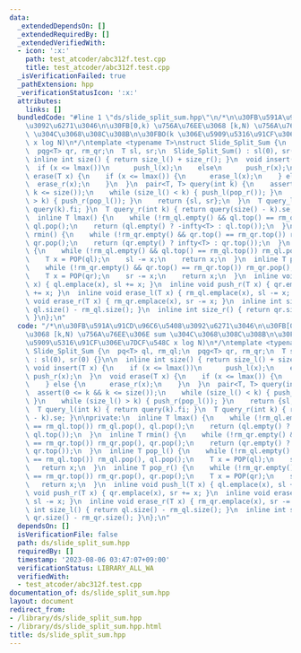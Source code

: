 ```yaml
---
data:
  _extendedDependsOn: []
  _extendedRequiredBy: []
  _extendedVerifiedWith:
  - icon: ':x:'
    path: test_atcoder/abc312f.test.cpp
    title: test_atcoder/abc312f.test.cpp
  _isVerificationFailed: true
  _pathExtension: hpp
  _verificationStatusIcon: ':x:'
  attributes:
    links: []
  bundledCode: "#line 1 \"ds/slide_split_sum.hpp\"\n/*\n\u30FB\u591A\u91CD\u96C6\u5408\
    \u3092\u6271\u3046\n\u30FB[0,k) \u756A\u76EE\u3068 [k,N) \u756A\u76EE\u306E sum\
    \ \u304C\u3068\u308C\u308B\n\u30FBO(k \u306E\u5909\u5316\u91CF\u306E\u7DCF\u548C\
    \ x log N)\n*/\ntemplate <typename T>\nstruct Slide_Split_Sum {\n  pq<T> ql, rm_ql;\n\
    \  pqg<T> qr, rm_qr;\n  T sl, sr;\n  Slide_Split_Sum() : sl(0), sr(0) {}\n\n \
    \ inline int size() { return size_l() + size_r(); }\n  void insert(T x) {\n  \
    \  if (x <= lmax())\n      push_l(x);\n    else\n      push_r(x);\n  }\n  void\
    \ erase(T x) {\n    if (x <= lmax()) {\n      erase_l(x);\n    } else {\n    \
    \  erase_r(x);\n    }\n  }\n  pair<T, T> query(int k) {\n    assert(0 <= k &&\
    \ k <= size());\n    while (size_l() < k) { push_l(pop_r()); }\n    while (size_l()\
    \ > k) { push_r(pop_l()); }\n    return {sl, sr};\n  }\n  T query_l(int k) { return\
    \ query(k).fi; }\n  T query_r(int k) { return query(size() - k).se; }\n\nprivate:\n\
    \  inline T lmax() {\n    while (!rm_ql.empty() && ql.top() == rm_ql.top()) rm_ql.pop(),\
    \ ql.pop();\n    return (ql.empty() ? -infty<T> : ql.top());\n  }\n  inline T\
    \ rmin() {\n    while (!rm_qr.empty() && qr.top() == rm_qr.top()) rm_qr.pop(),\
    \ qr.pop();\n    return (qr.empty() ? infty<T> : qr.top());\n  }\n  inline T pop_l()\
    \ {\n    while (!rm_ql.empty() && ql.top() == rm_ql.top()) rm_ql.pop(), ql.pop();\n\
    \    T x = POP(ql);\n    sl -= x;\n    return x;\n  }\n  inline T pop_r() {\n\
    \    while (!rm_qr.empty() && qr.top() == rm_qr.top()) rm_qr.pop(), qr.pop();\n\
    \    T x = POP(qr);\n    sr -= x;\n    return x;\n  }\n  inline void push_l(T\
    \ x) { ql.emplace(x), sl += x; }\n  inline void push_r(T x) { qr.emplace(x), sr\
    \ += x; }\n  inline void erase_l(T x) { rm_ql.emplace(x), sl -= x; }\n  inline\
    \ void erase_r(T x) { rm_qr.emplace(x), sr -= x; }\n  inline int size_l() { return\
    \ ql.size() - rm_ql.size(); }\n  inline int size_r() { return qr.size() - rm_qr.size();\
    \ }\n};\n"
  code: "/*\n\u30FB\u591A\u91CD\u96C6\u5408\u3092\u6271\u3046\n\u30FB[0,k) \u756A\u76EE\
    \u3068 [k,N) \u756A\u76EE\u306E sum \u304C\u3068\u308C\u308B\n\u30FBO(k \u306E\
    \u5909\u5316\u91CF\u306E\u7DCF\u548C x log N)\n*/\ntemplate <typename T>\nstruct\
    \ Slide_Split_Sum {\n  pq<T> ql, rm_ql;\n  pqg<T> qr, rm_qr;\n  T sl, sr;\n  Slide_Split_Sum()\
    \ : sl(0), sr(0) {}\n\n  inline int size() { return size_l() + size_r(); }\n \
    \ void insert(T x) {\n    if (x <= lmax())\n      push_l(x);\n    else\n     \
    \ push_r(x);\n  }\n  void erase(T x) {\n    if (x <= lmax()) {\n      erase_l(x);\n\
    \    } else {\n      erase_r(x);\n    }\n  }\n  pair<T, T> query(int k) {\n  \
    \  assert(0 <= k && k <= size());\n    while (size_l() < k) { push_l(pop_r());\
    \ }\n    while (size_l() > k) { push_r(pop_l()); }\n    return {sl, sr};\n  }\n\
    \  T query_l(int k) { return query(k).fi; }\n  T query_r(int k) { return query(size()\
    \ - k).se; }\n\nprivate:\n  inline T lmax() {\n    while (!rm_ql.empty() && ql.top()\
    \ == rm_ql.top()) rm_ql.pop(), ql.pop();\n    return (ql.empty() ? -infty<T> :\
    \ ql.top());\n  }\n  inline T rmin() {\n    while (!rm_qr.empty() && qr.top()\
    \ == rm_qr.top()) rm_qr.pop(), qr.pop();\n    return (qr.empty() ? infty<T> :\
    \ qr.top());\n  }\n  inline T pop_l() {\n    while (!rm_ql.empty() && ql.top()\
    \ == rm_ql.top()) rm_ql.pop(), ql.pop();\n    T x = POP(ql);\n    sl -= x;\n \
    \   return x;\n  }\n  inline T pop_r() {\n    while (!rm_qr.empty() && qr.top()\
    \ == rm_qr.top()) rm_qr.pop(), qr.pop();\n    T x = POP(qr);\n    sr -= x;\n \
    \   return x;\n  }\n  inline void push_l(T x) { ql.emplace(x), sl += x; }\n  inline\
    \ void push_r(T x) { qr.emplace(x), sr += x; }\n  inline void erase_l(T x) { rm_ql.emplace(x),\
    \ sl -= x; }\n  inline void erase_r(T x) { rm_qr.emplace(x), sr -= x; }\n  inline\
    \ int size_l() { return ql.size() - rm_ql.size(); }\n  inline int size_r() { return\
    \ qr.size() - rm_qr.size(); }\n};\n"
  dependsOn: []
  isVerificationFile: false
  path: ds/slide_split_sum.hpp
  requiredBy: []
  timestamp: '2023-08-06 03:47:07+09:00'
  verificationStatus: LIBRARY_ALL_WA
  verifiedWith:
  - test_atcoder/abc312f.test.cpp
documentation_of: ds/slide_split_sum.hpp
layout: document
redirect_from:
- /library/ds/slide_split_sum.hpp
- /library/ds/slide_split_sum.hpp.html
title: ds/slide_split_sum.hpp
---
```

